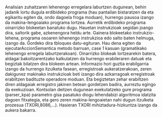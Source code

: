 Analisian zuhaitzaren lehenengo erregelara laburtzen dugunean, behin jadanik lortu dugula erdibideko programa (hau pantailan bistaratzen da eta egikaritu egiten da, ondo dagoela froga moduan), hurrengo pausoa izango da makina-lengoaiako programa lortzea. Aurretik erdibideko programa oinarrizko blokeetan banatuko dugu. Hauetan instrukzioak segidan joango dira, saltorik gabe, azkenengora heldu arte. Gainera blokeetako instrukzio-lehena, programa osoaren lehenengo instrukzioa edo salto baten helmuga, izango da. Gordeko dira tbloques datu-egituran.
Hau dena egiten da ejecutarAccionSemantica metodo barruan, case 1 kasuan (gramatikako lehenengo erregela laburtzerakoan). 
Oinarrizko blokeak lortzearekin batera, aldagai bakoitzarentzako kalkulatzen da hurrengo erabileraren datuak eta begiztak bilatzen dira blokeen artean. Informazio hori guztia erabilgarria izango da hurrengo itzulketa fasean, erregistroak aukeratzerakoan, zeren dakigunez makinako instrukzioak beti izango dira azkarragoak erregistroak erabiltzen badituzte operadore moduan. Eta begiztetan zehar erabiltzen diren aldagaiak erregistro jakinen betean gordetzen badira, aurreztu egingo da exekuzioan.
Kontsolan deitzen dugunean exekutatzeko gure programa (parser_kpa) parametro gisa pasatuko diogu lehendabizi algoritmoa idatzita dagoen fitxategia, eta gero zeren makina-lengoaietan nahi dugun itzulketa prozesua (TXORI,8086,...). Hasieran TXORI mihiztadura-hizkuntza izango da aukera bakarra.